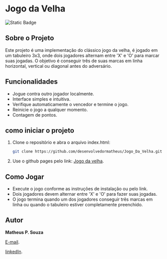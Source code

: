 # Jogo da Velha

![Static Badge](https://img.shields.io/badge/Licence-MIT-green)

## Sobre o Projeto

Este projeto é uma implementação do clássico jogo da velha, é jogado em um tabuleiro 3x3, onde dois jogadores alternam entre 'X' e 'O' para marcar suas jogadas. O objetivo é conseguir três de suas marcas em linha horizontal, vertical ou diagonal antes do adversário.

## Funcionalidades

- Jogue contra outro jogador localmente.
- Interface simples e intuitiva.
- Verifique automaticamente o vencedor e termine o jogo.
- Reinicie o jogo a qualquer momento.
- Contagem de pontos.

## como iniciar o projeto

1. Clone o repositório e abra o arquivo index.html:

   ```sh
   git clone https://github.com/desenvolvedormatheus/Jogo_Da_Velha.git
   ```

2. Use o github pages pelo link: [Jogo da velha](https://desenvolvedormatheus.github.io/Jogo_Da_Velha/).

## Como Jogar

- Execute o jogo conforme as instruções de instalação ou pelo link.
- Dois jogadores devem alternar entre 'X' e 'O' para fazer suas jogadas.
- O jogo termina quando um dos jogadores conseguir três marcas em linha ou quando o tabuleiro estiver completamente preenchido.

## Autor

**Matheus P. Souza**

[E-mail](mailto:desenvolvedormatheus.dev@gmail.com).

[linkedIn](https://www.linkedin.com/in/matheus-souza-460868228/).
